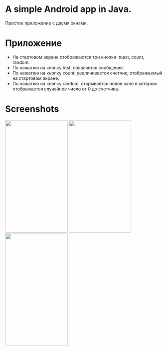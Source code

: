 # A simple Android app in Java.
Простое приложение с двумя окнами.

# Приложение
* На стартовом экране отображаются три кнопки: toast, count, random.
* По нажатию на кнопку tost, появляется сообщение.
* По нажатию на кнопку count, увеличивается счетчик, отображаемый на стартовом экране.
* По нажатию на кнопку random, открывается новое окно в котором 
отображается случайное число от 0 до счетчика.

# Screenshots
<img height="360" width="200" src="https://user-images.githubusercontent.com/22888209/39045387-9ee0c1ea-44b4-11e8-8259-8806f7dc766a.jpg"/> <img height="360" width="200" src="https://user-images.githubusercontent.com/22888209/39045180-fba4bc8e-44b3-11e8-92ed-d1fe22c2d17f.jpg"/> <img height="360" width="200" src="https://user-images.githubusercontent.com/22888209/39045181-fbc7b630-44b3-11e8-848c-b4f621c08ffb.jpg"/>
